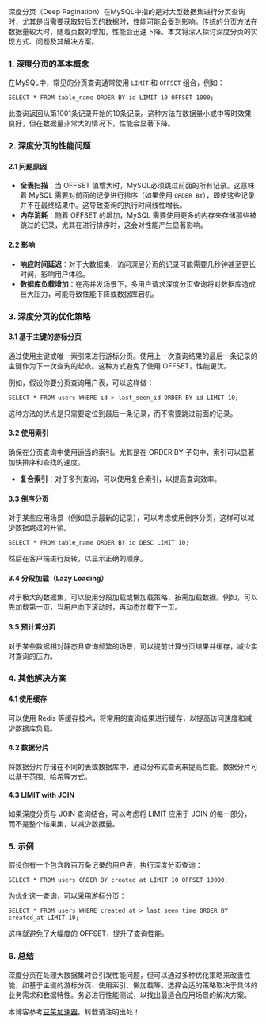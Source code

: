
深度分页（Deep Pagination）在MySQL中指的是对大型数据集进行分页查询时，尤其是当需要获取较后页的数据时，性能可能会受到影响。传统的分页方法在数据量较大时，随着页数的增加，性能会迅速下降。本文将深入探讨深度分页的实现方式、问题及其解决方案。


### 1\. 深度分页的基本概念


在MySQL中，常见的分页查询通常使用 `LIMIT` 和 `OFFSET` 组合，例如：



```
SELECT * FROM table_name ORDER BY id LIMIT 10 OFFSET 1000;

```

此查询返回从第1001条记录开始的10条记录。这种方法在数据量小或中等时效果良好，但在数据量非常大的情况下，性能会显著下降。


### 2\. 深度分页的性能问题


#### 2\.1 问题原因


* **全表扫描**：当 OFFSET 值增大时，MySQL必须跳过前面的所有记录。这意味着 MySQL 需要对前面的记录进行排序（如果使用 `ORDER BY`），即使这些记录并不在最终结果中。这导致查询的执行时间线性增长。
* **内存消耗**：随着 OFFSET 的增加，MySQL 需要使用更多的内存来存储那些被跳过的记录，尤其在进行排序时，这会对性能产生显著影响。


#### 2\.2 影响


* **响应时间延迟**：对于大数据集，访问深层分页的记录可能需要几秒钟甚至更长时间，影响用户体验。
* **数据库负载增加**：在高并发场景下，多用户请求深度分页查询将对数据库造成巨大压力，可能导致性能下降或数据库宕机。


### 3\. 深度分页的优化策略


#### 3\.1 基于主键的游标分页


通过使用主键或唯一索引来进行游标分页。使用上一次查询结果的最后一条记录的主键作为下一次查询的起点。这种方式避免了使用 OFFSET，性能更优。


例如，假设你要分页查询用户表，可以这样做：



```
SELECT * FROM users WHERE id > last_seen_id ORDER BY id LIMIT 10;

```

这种方法的优点是只需要定位到最后一条记录，而不需要跳过前面的记录。


#### 3\.2 使用索引


确保在分页查询中使用适当的索引。尤其是在 ORDER BY 子句中，索引可以显著加快排序和查找的速度。


* **复合索引**：对于多列查询，可以使用复合索引，以提高查询效率。


#### 3\.3 倒序分页


对于某些应用场景（例如显示最新的记录），可以考虑使用倒序分页，这样可以减少数据跳过的开销。



```
SELECT * FROM table_name ORDER BY id DESC LIMIT 10;

```

然后在客户端进行反转，以显示正确的顺序。


#### 3\.4 分段加载（Lazy Loading）


对于极大的数据集，可以使用分段加载或懒加载策略，按需加载数据。例如，可以先加载第一页，当用户向下滚动时，再动态加载下一页。


#### 3\.5 预计算分页


对于某些数据相对静态且查询频繁的场景，可以提前计算分页结果并缓存，减少实时查询的压力。


### 4\. 其他解决方案


#### 4\.1 使用缓存


可以使用 Redis 等缓存技术，将常用的查询结果进行缓存，以提高访问速度和减少数据库负载。


#### 4\.2 数据分片


将数据分片存储在不同的表或数据库中，通过分布式查询来提高性能。数据分片可以基于范围、哈希等方式。


#### 4\.3 LIMIT with JOIN


如果深度分页与 JOIN 查询结合，可以考虑将 LIMIT 应用于 JOIN 的每一部分，而不是整个结果集，以减少数据量。


### 5\. 示例


假设你有一个包含数百万条记录的用户表，执行深度分页查询：



```
SELECT * FROM users ORDER BY created_at LIMIT 10 OFFSET 10000;

```

为优化这一查询，可以采用游标分页：



```
SELECT * FROM users WHERE created_at > last_seen_time ORDER BY created_at LIMIT 10;

```

这样就避免了大幅度的 OFFSET，提升了查询性能。


### 6\. 总结


深度分页在处理大数据集时会引发性能问题，但可以通过多种优化策略来改善性能，如基于主键的游标分页、使用索引、懒加载等。选择合适的策略取决于具体的业务需求和数据特性。务必进行性能测试，以找出最适合应用场景的解决方案。


 本博客参考[豆荚加速器](https://yirou.org)。转载请注明出处！
